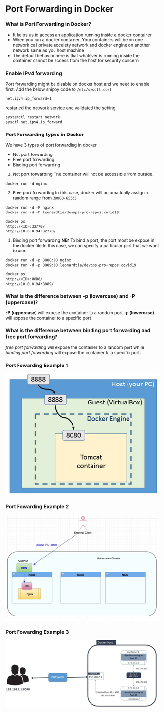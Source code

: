 # Port Forwarding in Docker

### What is Port Forwarding in Docker?
- It helps us to access an application running inside a docker container
- When you run a docker container, Your containers will be on one network call private accelety network and docker engine on another network same as you host machine
- The default behavior here is that whatever is running inside the container cannot be access from the host for security concern


### Enable IPv4 forwarding
Port forwarding might be disable on docker host and we need to enable first. Add the below snippy code to `/etc/sysctl.conf`
```
net.ipv4.ip_forward=1
```

restarted the network service and validated the setting
```
systemctl restart network
sysctl net.ipv4.ip_forward
```

### Port Forwarding types in Docker
We have 3 types of port forwarding in docker
- Not port forwarding 
- Free port forwarding 
- Binding port forwarding 

1. Not port forwarding 
The container will not be accessible from outside.
```
docker run -d nginx
```

2. Free port forwarding 
In this case, docker will automatically assign a random range from  `30000-65535`
```
docker run -d -P nginx
docker run -d -P leonardtia/devops-pro-repos:covid19
```

```
docker ps
http://<ID>:32770/
http://10.0.0.94:32770/
```

1. Binding port forwarding 
**NB:** To bind a port, the port most  be expose in the docker file
In this case, we can specify a particular port that we want to use.
```
docker run -d -p 8888:80 nginx
docker run -d -p 8889:80 leonardtia/devops-pro-repos:covid19
```

```
docker ps
http://<ID>:8888/
http://10.0.0.94:8889/
```

### What is the difference between -p (lowercase) and  -P (uppercase)?
**-P (uppercase)** will expose the container to a random port
**-p (lowercase)** will expose the container to a specific port

### What is the difference between binding port forwarding and free port forwarding?
*free port forwarding* will expose the container to a random port while *binding port forwarding* will expose the container to a specific port.


### Port Fowarding Example 1
![](/images/Port-Fowarding-Example-1.JPG)

### Port Fowarding Example 2
![](/images/Port-Fowarding-Example-2.JPG)

### Port Fowarding Example 3
![](/images/Port-Fowarding-Example-3.JPG)